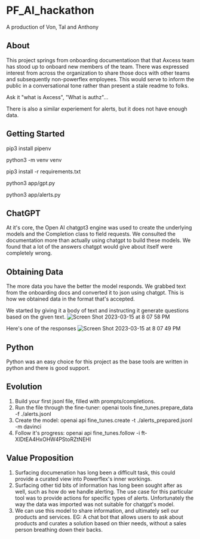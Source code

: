 # PF_AI_hackathon
A production of Von, Tal and Anthony

## About
This project springs from onboarding documentatioon that that Axcess team has stood up to onboard new members of the team. There was expressed interest from across the organization to share those docs with other teams and subsequently non-powerflex employees. This would serve to inform the public in a conversational tone rather than present a stale readme to folks.

Ask it "what is Axcess", "What is authz"... 

There is also a similar experiement for alerts, but it does not have enough data.

## Getting Started

pip3 install pipenv

python3 -m venv venv

pip3 install -r requirements.txt

python3 app/gpt.py

python3 app/alerts.py

## ChatGPT
At it's core, the Open AI chatgpt3 engine was used to create the underlying models and the Completion class to field requests. We consulted the documentation more than actually using chatgpt to build these models. We found that a lot of the answers chatgpt would give about itself were completely wrong. 

## Obtaining Data
The more data you have the better the model responds. We grabbed text from the onboarding docs and converted it to json using chatgpt. This is how we obtained data in the format that's accepted.

We started by giving it a body of text and instructing it generate questions based on the given text.
![Screen Shot 2023-03-15 at 8 07 58 PM](https://user-images.githubusercontent.com/96091647/225483868-3e747ac7-abbb-4c7b-baa5-2db354ffbf1d.png)


Here's one of the responses
![Screen Shot 2023-03-15 at 8 07 49 PM](https://user-images.githubusercontent.com/96091647/225483808-86536e55-8b02-49c7-a6e0-90e5133375f9.png)

## Python
Python was an easy choice for this project as the base tools are written in python and there is good support.

## Evolution
1. Build your first jsonl file, filled with prompts/completions.
2. Run the file through the fine-tuner: openai tools fine_tunes.prepare_data -f ./alerts.jsonl
3. Create the model: openai api fine_tunes.create -t ./alerts_prepared.jsonl -m davinci
4. Follow it's progress: openai api fine_tunes.follow -i ft-XIDtEA4HxOHW4PStoRZtNEHI

## Value Proposition
1. Surfacing documenation has long been a difficult task, this could provide a curated view into Powerflex's inner workings.
2. Surfacing other tid bits of information has long been sought after as well, such as how do we handle alerting. The use case for this particular tool was to provide actions for specific types of alerts. Unfortunately the way the data was imported was not suitable for chatgpt's model.
3. We can use this model to share information, and ultimately sell our products and services. EG: A chat bot that allows users to ask about products and curates a solution based on thier needs, without a sales person breathing down their backs.





